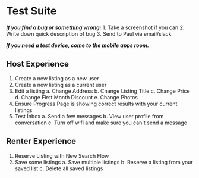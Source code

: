 <!-- TITLE: iOS App -->
<!-- SUBTITLE: iOS Device Testing -->

# Test Suite
***If you find a bug or something wrong:***
	1. Take a screenshot if you can
	2. Write down quick description of bug
	3. Send to Paul via email/slack

***If you need a test device, come to the mobile apps room.***
## Host Experience
1. Create a new listing as a new user
2. Create a new listing as a current user
3. Edit a listing
	a. Change Address
	b. Change Listing Title
	c. Change Price
	d. Change First Month Discount
	e. Change Photos
4. Ensure Progress Page is showing correct results with your current listings
5. Test Inbox
	a. Send a few messages
	b. View user profile from conversation
	c. Turn off wifi and make sure you can't send a message
## Renter Experience
1. Reserve Listing with New Search Flow
2. Save some listings
	a. Save multiple listings
	b. Reserve a listing from your saved list
	c. Delete all saved listings
